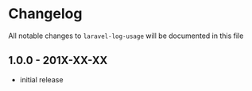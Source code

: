 # Changelog

All notable changes to `laravel-log-usage` will be documented in this file

## 1.0.0 - 201X-XX-XX

- initial release

